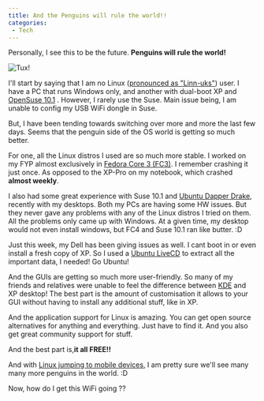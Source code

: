 ```yaml
---
title: And the Penguins will rule the world!!
categories:
 - Tech
---
```


Personally, I see this to be the future. **Penguins will rule the world!**

![Tux!](http://www.home.unix-ag.org/simon/penguin/penguin.png)

I'll start by saying that I am no Linux ([pronounced as "Linn-uks"][0]) user. I have a PC that runs Windows only, and another with dual-boot XP and [OpenSuse 10.1][1] . However, I rarely use the Suse. Main issue being, I am unable to config my USB WiFi dongle in Suse.

But, I have been tending towards switching over more and more the last few days. Seems that the penguin side of the OS world is getting so much better.

For one, all the Linux distros I used are so much more stable. I worked on my FYP almost exclusively in [Fedora Core 3 (FC3)][2]. I remember crashing it just once. As opposed to the XP-Pro on my notebook, which crashed **almost weekly**.

I also had some great experience with Suse 10.1 and [Ubuntu Dapper Drake][3], recently with my desktops. Both my PCs are having some HW issues. But they never gave any problems with any of the Linux distros I tried on them. All the problems only came up with Windows. At a given time, my desktop would not even install windows, but FC4 and Suse 10.1 ran like butter. :D

Just this week, my Dell has been giving issues as well. I cant boot in or even install a fresh copy of XP. So I used a [Ubuntu LiveCD][4] to extract all the important data, I needed! Go Ubuntu!

And the GUIs are getting so much more user-friendly. So many of my friends and relatives were unable to feel the difference between [KDE][5] and XP desktop! The best part is the amount of customisation it allows to your GUI without having to install any additional stuff, like in XP.

And the application support for Linux is amazing. You can get open source alternatives for anything and everything. Just have to find it. And you also get great community support for stuff.

And the best part is,**it all FREE!!**

And with [Linux jumping to mobile devices][6], I am pretty sure we'll see many many more penguins in the world. :D

Now, how do I get this WiFi going ??


[0]: http://www.paul.sladen.org/pronunciation/
[1]: http://en.opensuse.org/Welcome_to_openSUSE.org
[2]: http://fedoraproject.org/wiki/
[3]: http://www.ubuntu.com/
[4]: https://shipit.ubuntu.com/login
[5]: http://www.kde.org/
[6]: http://news.com.com/2100-1001-984424.html
